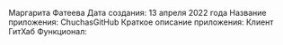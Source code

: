 Маргарита Фатеева
Дата создания: 13 апреля 2022 года
Название приложения: ChuchasGitHub
Краткое описание приложения: Клиент ГитХаб
Функционал: